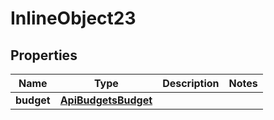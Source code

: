 

# InlineObject23

## Properties

Name | Type | Description | Notes
------------ | ------------- | ------------- | -------------
**budget** | [**ApiBudgetsBudget**](ApiBudgetsBudget.md) |  | 




